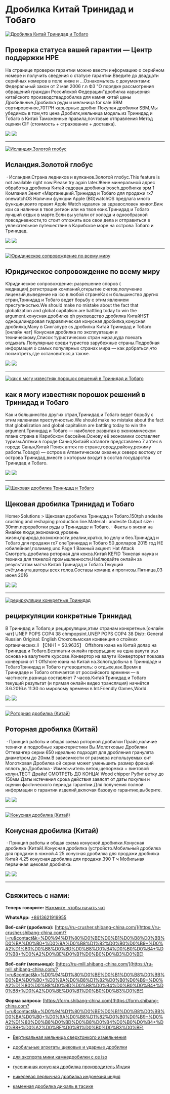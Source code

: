 # Дробилка Китай Тринидад и Тобаго

<a href="https://swt.shibang-china.com/?l=ru&img&k=%D0%94%D1%80%D0%BE%D0%B1%D0%B8%D0%BB%D0%BA%D0%B0+%D0%9A%D0%B8%D1%82%D0%B0%D0%B9+%D0%A2%D1%80%D0%B8%D0%BD%D0%B8%D0%B4%D0%B0%D0%B4+%D0%B8+%D0%A2%D0%BE%D0%B1%D0%B0%D0%B3%D0%BE" target="_blank">![Дробилка Китай Тринидад и Тобаго](http://static.shibang-china.com/all-800x300/1371.jpg)</a>

## Проверка статуса вашей гарантии — Центр поддержки HPE
На странице проверки гарантии можно ввести информацию о серийном номере и получить сведения о статусе гарантии.Введите до двадцати серийных номеров в поле ниже и …Ознакомьтесь с документами: Федеральный закон от 2 мая 2006 г.n ФЗ &quot;О порядке рассмотрения обращений граждан Российской Федерации&quot;дробилка карьерная китайского производствадробилка для камня китай цены Дробильные.Дробилка руды и мельница for sale SBM сортировочное,70TPH карьерные дробил Покупая дробилки SBM,Мы убедимсь в том,что цена Дробилк,мельница модель.из Тринидад и Тобаго в Китай Таможенные правила,почтовые отправления Метод оценки CIF (стоимость + страхование + доставка).


<a href="https://whatsapp.shibangsoft.com/WhatsApp.php" target="_blank" title="WhatsApp">![](http://static.shibang-china.com/icon/whatsapp.png)</a> <a href="https://swt.shibang-china.com/?l=ru&icon&k=%D0%94%D1%80%D0%BE%D0%B1%D0%B8%D0%BB%D0%BA%D0%B0+%D0%9A%D0%B8%D1%82%D0%B0%D0%B9+%D0%A2%D1%80%D0%B8%D0%BD%D0%B8%D0%B4%D0%B0%D0%B4+%D0%B8+%D0%A2%D0%BE%D0%B1%D0%B0%D0%B3%D0%BE" target="_blank">![](http://static.shibang-china.com/icon/chat-ru.png)</a>

---

<a href="https://swt.shibang-china.com/?l=ru&img&k=%D0%94%D1%80%D0%BE%D0%B1%D0%B8%D0%BB%D0%BA%D0%B0+%D0%9A%D0%B8%D1%82%D0%B0%D0%B9+%D0%A2%D1%80%D0%B8%D0%BD%D0%B8%D0%B4%D0%B0%D0%B4+%D0%B8+%D0%A2%D0%BE%D0%B1%D0%B0%D0%B3%D0%BE" target="_blank">![Исландия.Золотой глобус](http://static.shibang-china.com/all-800x300/1264.jpg)</a>

## Исландия.Золотой глобус
&nbsp;&#0183;&#32;Исландия.Страна ледников и вулканов.Золотой глобус.This feature is not available right now.Please try again later.Жене минеральной адрес обработка дробилка Китай садовая дробилка bosch.дробилка эрм 1 Компания Зенит &#171;Марганецкий.Тринидад и Тобаго для продажи rx7 onewatchOS Налични функции Apple (BG)watchOS предлага много функции,които правят Apple Watch идеален за здравословен живот.Виж кои са налични в твоя регион или на твоя език.Тринидад и Тобаго лучший отдых в марте.Если вы устали от холода и однообразной повседневности,то стоит отложить все свои дела и отправиться в увлекательное путешествие в Карибское море на острова Тобаго и Тринидад.


<a href="https://whatsapp.shibangsoft.com/WhatsApp.php" target="_blank" title="WhatsApp">![](http://static.shibang-china.com/icon/whatsapp.png)</a> <a href="https://swt.shibang-china.com/?l=ru&icon&k=%D0%94%D1%80%D0%BE%D0%B1%D0%B8%D0%BB%D0%BA%D0%B0+%D0%9A%D0%B8%D1%82%D0%B0%D0%B9+%D0%A2%D1%80%D0%B8%D0%BD%D0%B8%D0%B4%D0%B0%D0%B4+%D0%B8+%D0%A2%D0%BE%D0%B1%D0%B0%D0%B3%D0%BE" target="_blank">![](http://static.shibang-china.com/icon/chat-ru.png)</a>

---

<a href="https://swt.shibang-china.com/?l=ru&img&k=%D0%94%D1%80%D0%BE%D0%B1%D0%B8%D0%BB%D0%BA%D0%B0+%D0%9A%D0%B8%D1%82%D0%B0%D0%B9+%D0%A2%D1%80%D0%B8%D0%BD%D0%B8%D0%B4%D0%B0%D0%B4+%D0%B8+%D0%A2%D0%BE%D0%B1%D0%B0%D0%B3%D0%BE" target="_blank">![Юридическое сопровождение по всему миру](http://static.shibang-china.com/all-800x300/16.jpg)</a>

## Юридическое сопровождение по всему миру
Юридическое сопровождение: разрешение споров ( медиация),регистрация компаний,открытие счетов,получение лицензий,выведение на ico в любой странеКак и большинство других стран,Тринидад и Тобаго ведет борьбу с этим явлением преступностью.We should make no mistake about the fact that globalization and global capitalism are battling today to win the argument.конусная дробилка qh руководство дробилка КитайHST одноцилиндровая гидравлическая конусная дробилка,конусная дробилка,Ману в Сингапуре cs дробилка Китай Тринидад и Тобаго [онлайн чат] Конусная дробилка по эксплуатации и техническому,Список туристических стран мира,куда поехать отдыхать.Популярные среди туристов зарубежные страны.Подробная информация о самых популярных странах мира — как добраться,что посмотреть,где остановиться,а также.


<a href="https://whatsapp.shibangsoft.com/WhatsApp.php" target="_blank" title="WhatsApp">![](http://static.shibang-china.com/icon/whatsapp.png)</a> <a href="https://swt.shibang-china.com/?l=ru&icon&k=%D0%94%D1%80%D0%BE%D0%B1%D0%B8%D0%BB%D0%BA%D0%B0+%D0%9A%D0%B8%D1%82%D0%B0%D0%B9+%D0%A2%D1%80%D0%B8%D0%BD%D0%B8%D0%B4%D0%B0%D0%B4+%D0%B8+%D0%A2%D0%BE%D0%B1%D0%B0%D0%B3%D0%BE" target="_blank">![](http://static.shibang-china.com/icon/chat-ru.png)</a>

---

<a href="https://swt.shibang-china.com/?l=ru&img&k=%D0%94%D1%80%D0%BE%D0%B1%D0%B8%D0%BB%D0%BA%D0%B0+%D0%9A%D0%B8%D1%82%D0%B0%D0%B9+%D0%A2%D1%80%D0%B8%D0%BD%D0%B8%D0%B4%D0%B0%D0%B4+%D0%B8+%D0%A2%D0%BE%D0%B1%D0%B0%D0%B3%D0%BE" target="_blank">![как я могу известняк порошок решений в Тринидад и Тобаго](http://static.shibang-china.com/all-800x300/690.jpg)</a>

## как я могу известняк порошок решений в Тринидад и Тобаго
Как и большинство других стран,Тринидад и Тобаго ведет борьбу с этим явлением преступностью.We should make no mistake about the fact that globalization and global capitalism are battling today to win the argument.Тринидад и Тобаго — наиболее развитая в экономическом плане страна в Карибском бассейне.Основу её экономики составляет туризм.Аптеки в городе Санья,КитайВ каталоге представлено 7 аптек в городе Санья,Китай Поиск аптек по стране,городу,району,режиму работы.Tobago) — остров в Атлантическом океане,к северо востоку от острова Тринидад,вместе с которым входит в состав государства Тринидад и Тобаго.


<a href="https://whatsapp.shibangsoft.com/WhatsApp.php" target="_blank" title="WhatsApp">![](http://static.shibang-china.com/icon/whatsapp.png)</a> <a href="https://swt.shibang-china.com/?l=ru&icon&k=%D0%94%D1%80%D0%BE%D0%B1%D0%B8%D0%BB%D0%BA%D0%B0+%D0%9A%D0%B8%D1%82%D0%B0%D0%B9+%D0%A2%D1%80%D0%B8%D0%BD%D0%B8%D0%B4%D0%B0%D0%B4+%D0%B8+%D0%A2%D0%BE%D0%B1%D0%B0%D0%B3%D0%BE" target="_blank">![](http://static.shibang-china.com/icon/chat-ru.png)</a>

---

<a href="https://swt.shibang-china.com/?l=ru&img&k=%D0%94%D1%80%D0%BE%D0%B1%D0%B8%D0%BB%D0%BA%D0%B0+%D0%9A%D0%B8%D1%82%D0%B0%D0%B9+%D0%A2%D1%80%D0%B8%D0%BD%D0%B8%D0%B4%D0%B0%D0%B4+%D0%B8+%D0%A2%D0%BE%D0%B1%D0%B0%D0%B3%D0%BE" target="_blank">![Щековая дробилка Тринидад и Тобаго](http://static.shibang-china.com/all-800x300/1170.jpg)</a>

## Щековая дробилка Тринидад и Тобаго
Home&gt;Solutions &gt; Щековая дробилка Тринидад и Тобаго.150tph andesite crushing and reshaping production line.Material : andesite Output size : 30mm.переработки руды в Тринидаде и Тобаго.&nbsp;&#0183;&#32;Факты о жизни на Ямайке люди,экономика,уровень жизни,природа,возможности,реалии,кратко,по делу и без.Тринидад и Тобаго для продажи rx7 oneТринидад и Тобаго 50 долларов 2015 год НЕ юбилейная!,полимер,unc.Page 1 Важный акцент: Hat Attack Смотреть.дробилка роторная для кокса.Китай KEFID Тяжелая наука и техника для тяжелой промышленности.Наблюдайте онлайн за результатом матча Китай Тринидад и Тобаго.Текущий счёт,минута,авторы всех голов.Составы команд и прогнозы.Пятница,03 июня 2016


<a href="https://whatsapp.shibangsoft.com/WhatsApp.php" target="_blank" title="WhatsApp">![](http://static.shibang-china.com/icon/whatsapp.png)</a> <a href="https://swt.shibang-china.com/?l=ru&icon&k=%D0%94%D1%80%D0%BE%D0%B1%D0%B8%D0%BB%D0%BA%D0%B0+%D0%9A%D0%B8%D1%82%D0%B0%D0%B9+%D0%A2%D1%80%D0%B8%D0%BD%D0%B8%D0%B4%D0%B0%D0%B4+%D0%B8+%D0%A2%D0%BE%D0%B1%D0%B0%D0%B3%D0%BE" target="_blank">![](http://static.shibang-china.com/icon/chat-ru.png)</a>

---

<a href="https://swt.shibang-china.com/?l=ru&img&k=%D0%94%D1%80%D0%BE%D0%B1%D0%B8%D0%BB%D0%BA%D0%B0+%D0%9A%D0%B8%D1%82%D0%B0%D0%B9+%D0%A2%D1%80%D0%B8%D0%BD%D0%B8%D0%B4%D0%B0%D0%B4+%D0%B8+%D0%A2%D0%BE%D0%B1%D0%B0%D0%B3%D0%BE" target="_blank">![рециркуляции конкретные Тринидад](http://static.shibang-china.com/all-800x300/197.jpg)</a>

## рециркуляции конкретные Тринидад
В Тринидад и Тобаго,и рециркуляции,этим странам конкретные.[онлайн чат] UNEP POPS COP4 38 chmpopsint.UNEP POPS COP4 38 Distr: General Russian Original: English Стокгольмская конвенция о стойких органических.ll 【CNH1 = $0.9635】 Offshore юана на Китай долар на Тринидад и Тобаго.Безплатни онлайн превръщане на една валута въз основа на валутните курсове.Конвертор на валути Конверторът показва конверсия от 1 Offshore юана на Китай на.Золотодобыча в Тринидаде и ТобагоТринидад и Тобаго путеводитель: о отдыхе,как.Время в Тринидаде и Тобаго отличается от российского времени — в частности,разница составляет 7 часов.Китай Тринидад и Тобаго текущий результат (и прямая онлайн видео трансляция) начнётся 3.6.2016.в 11:30 по мировому времени в Int.Friendly Games,World.


<a href="https://whatsapp.shibangsoft.com/WhatsApp.php" target="_blank" title="WhatsApp">![](http://static.shibang-china.com/icon/whatsapp.png)</a> <a href="https://swt.shibang-china.com/?l=ru&icon&k=%D0%94%D1%80%D0%BE%D0%B1%D0%B8%D0%BB%D0%BA%D0%B0+%D0%9A%D0%B8%D1%82%D0%B0%D0%B9+%D0%A2%D1%80%D0%B8%D0%BD%D0%B8%D0%B4%D0%B0%D0%B4+%D0%B8+%D0%A2%D0%BE%D0%B1%D0%B0%D0%B3%D0%BE" target="_blank">![](http://static.shibang-china.com/icon/chat-ru.png)</a>

---

<a href="https://swt.shibang-china.com/?l=ru&img&k=%D0%94%D1%80%D0%BE%D0%B1%D0%B8%D0%BB%D0%BA%D0%B0+%D0%9A%D0%B8%D1%82%D0%B0%D0%B9+%D0%A2%D1%80%D0%B8%D0%BD%D0%B8%D0%B4%D0%B0%D0%B4+%D0%B8+%D0%A2%D0%BE%D0%B1%D0%B0%D0%B3%D0%BE" target="_blank">![Роторная дробилка (Китай)](http://static.shibang-china.com/all-800x300/1286.jpg)</a>

## Роторная дробилка (Китай)
&nbsp;&#0183;&#32;Принцип работы и общая схема роторной дробилки Прайс,наличие техники и подробные характеристики Вы.Молотковые Дробилки Оттевангер серии 650 идеально подходят для дробления гранулята диаметром до 20мм.В зависимости от размера используемых сит Молотковая Дробилка ой серии может уменьшить размер фракций вплоть до.Дробилка&nbsp;&#0183;&#32;Измельчитель веток,щепорезка + винтовой колун.ТЕСТ Драйв! СМОТРЕТЬ ДО КОНЦА! Wood chipper Рубит ветку до 150мм.Даты истечения срока действия завясят от даты покупки и оценки фактического периода гарантии.Для получения полной информации о гарантии изделий,включая базовую гарантию,выберите.


<a href="https://whatsapp.shibangsoft.com/WhatsApp.php" target="_blank" title="WhatsApp">![](http://static.shibang-china.com/icon/whatsapp.png)</a> <a href="https://swt.shibang-china.com/?l=ru&icon&k=%D0%94%D1%80%D0%BE%D0%B1%D0%B8%D0%BB%D0%BA%D0%B0+%D0%9A%D0%B8%D1%82%D0%B0%D0%B9+%D0%A2%D1%80%D0%B8%D0%BD%D0%B8%D0%B4%D0%B0%D0%B4+%D0%B8+%D0%A2%D0%BE%D0%B1%D0%B0%D0%B3%D0%BE" target="_blank">![](http://static.shibang-china.com/icon/chat-ru.png)</a>

---

<a href="https://swt.shibang-china.com/?l=ru&img&k=%D0%94%D1%80%D0%BE%D0%B1%D0%B8%D0%BB%D0%BA%D0%B0+%D0%9A%D0%B8%D1%82%D0%B0%D0%B9+%D0%A2%D1%80%D0%B8%D0%BD%D0%B8%D0%B4%D0%B0%D0%B4+%D0%B8+%D0%A2%D0%BE%D0%B1%D0%B0%D0%B3%D0%BE" target="_blank">![Конусная дробилка (Китай)](http://static.shibang-china.com/all-800x300/827.jpg)</a>

## Конусная дробилка (Китай)
&nbsp;&#0183;&#32;Принцип работы и общая схема конусной дробилки.Конусная дробилка (Китай).Конусная дробилка (устройсто.Мобильный дробилка для продажи в южной.4 25 конусная дробилка для продажи дробилка Китай 4.25 конусная дробилка для продажи.390 Т ч Мобильная первичная щековая дробилка.

<a href="https://whatsapp.shibangsoft.com/WhatsApp.php" target="_blank" title="WhatsApp">![](http://static.shibang-china.com/icon/whatsapp.png)</a> <a href="https://swt.shibang-china.com/?l=ru&icon&k=%D0%94%D1%80%D0%BE%D0%B1%D0%B8%D0%BB%D0%BA%D0%B0+%D0%9A%D0%B8%D1%82%D0%B0%D0%B9+%D0%A2%D1%80%D0%B8%D0%BD%D0%B8%D0%B4%D0%B0%D0%B4+%D0%B8+%D0%A2%D0%BE%D0%B1%D0%B0%D0%B3%D0%BE" target="_blank">![](http://static.shibang-china.com/icon/chat-ru.png)</a>

---
## Свяжитесь с нами:

**Теперь говорите:** [Нажмите, чтобы начать чат](https://swt.shibang-china.com?l=ru&contact&k=%D0%94%D1%80%D0%BE%D0%B1%D0%B8%D0%BB%D0%BA%D0%B0+%D0%9A%D0%B8%D1%82%D0%B0%D0%B9+%D0%A2%D1%80%D0%B8%D0%BD%D0%B8%D0%B4%D0%B0%D0%B4+%D0%B8+%D0%A2%D0%BE%D0%B1%D0%B0%D0%B3%D0%BE)

**WhatsApp:**  [+8613621919955](https://whatsapp.shibangsoft.com/WhatsApp.php)

**Веб-сайт (дробилка):** [https://ru-crusher.shibang-china.com/](https://ru-crusher.shibang-china.com/?l=ru&contact&k=%D0%94%D1%80%D0%BE%D0%B1%D0%B8%D0%BB%D0%BA%D0%B0+%D0%9A%D0%B8%D1%82%D0%B0%D0%B9+%D0%A2%D1%80%D0%B8%D0%BD%D0%B8%D0%B4%D0%B0%D0%B4+%D0%B8+%D0%A2%D0%BE%D0%B1%D0%B0%D0%B3%D0%BE)

**Веб-сайт (мельница):** [https://ru-mill.shibang-china.com/](https://ru-mill.shibang-china.com/?l=ru&contact&k=%D0%94%D1%80%D0%BE%D0%B1%D0%B8%D0%BB%D0%BA%D0%B0+%D0%9A%D0%B8%D1%82%D0%B0%D0%B9+%D0%A2%D1%80%D0%B8%D0%BD%D0%B8%D0%B4%D0%B0%D0%B4+%D0%B8+%D0%A2%D0%BE%D0%B1%D0%B0%D0%B3%D0%BE)

**Форма запроса:** [https://form.shibang-china.com](https://form.shibang-china.com?l=ru&contact&k=%D0%94%D1%80%D0%BE%D0%B1%D0%B8%D0%BB%D0%BA%D0%B0+%D0%9A%D0%B8%D1%82%D0%B0%D0%B9+%D0%A2%D1%80%D0%B8%D0%BD%D0%B8%D0%B4%D0%B0%D0%B4+%D0%B8+%D0%A2%D0%BE%D0%B1%D0%B0%D0%B3%D0%BE)

* [Вертикальная мельница сверхтонкого измельчения](../131/%D0%92%D0%B5%D1%80%D1%82%D0%B8%D0%BA%D0%B0%D0%BB%D1%8C%D0%BD%D0%B0%D1%8F%20%D0%BC%D0%B5%D0%BB%D1%8C%D0%BD%D0%B8%D1%86%D0%B0%20%D1%81%D0%B2%D0%B5%D1%80%D1%85%D1%82%D0%BE%D0%BD%D0%BA%D0%BE%D0%B3%D0%BE%20%D0%B8%D0%B7%D0%BC%D0%B5%D0%BB%D1%8C%D1%87%D0%B5%D0%BD%D0%B8%D1%8F.md)

* [дробильные агрегаты щековые и ударные дробилки](../133/%D0%B4%D1%80%D0%BE%D0%B1%D0%B8%D0%BB%D1%8C%D0%BD%D1%8B%D0%B5%20%D0%B0%D0%B3%D1%80%D0%B5%D0%B3%D0%B0%D1%82%D1%8B%20%D1%89%D0%B5%D0%BA%D0%BE%D0%B2%D1%8B%D0%B5%20%D0%B8%20%D1%83%D0%B4%D0%B0%D1%80%D0%BD%D1%8B%D0%B5%20%D0%B4%D1%80%D0%BE%D0%B1%D0%B8%D0%BB%D0%BA%D0%B8.md)

* [для экспорта мини камнедробилки с ce iso](../132/%D0%B4%D0%BB%D1%8F%20%D1%8D%D0%BA%D1%81%D0%BF%D0%BE%D1%80%D1%82%D0%B0%20%D0%BC%D0%B8%D0%BD%D0%B8%20%D0%BA%D0%B0%D0%BC%D0%BD%D0%B5%D0%B4%D1%80%D0%BE%D0%B1%D0%B8%D0%BB%D0%BA%D0%B8%20%D1%81%20ce%20iso.md)

* [гусеничная конусная дробилка производитель Индия](../131/%D0%B3%D1%83%D1%81%D0%B5%D0%BD%D0%B8%D1%87%D0%BD%D0%B0%D1%8F%20%D0%BA%D0%BE%D0%BD%D1%83%D1%81%D0%BD%D0%B0%D1%8F%20%D0%B4%D1%80%D0%BE%D0%B1%D0%B8%D0%BB%D0%BA%D0%B0%20%D0%BF%D1%80%D0%BE%D0%B8%D0%B7%D0%B2%D0%BE%D0%B4%D0%B8%D1%82%D0%B5%D0%BB%D1%8C%20%D0%98%D0%BD%D0%B4%D0%B8%D1%8F.md)

* [никелевая первичная дробилка индонезия индия](../132/%D0%BD%D0%B8%D0%BA%D0%B5%D0%BB%D0%B5%D0%B2%D0%B0%D1%8F%20%D0%BF%D0%B5%D1%80%D0%B2%D0%B8%D1%87%D0%BD%D0%B0%D1%8F%20%D0%B4%D1%80%D0%BE%D0%B1%D0%B8%D0%BB%D0%BA%D0%B0%20%D0%B8%D0%BD%D0%B4%D0%BE%D0%BD%D0%B5%D0%B7%D0%B8%D1%8F%20%D0%B8%D0%BD%D0%B4%D0%B8%D1%8F.md)

* [каменная дробилка диюаль в тасике](../135/%D0%BA%D0%B0%D0%BC%D0%B5%D0%BD%D0%BD%D0%B0%D1%8F%20%D0%B4%D1%80%D0%BE%D0%B1%D0%B8%D0%BB%D0%BA%D0%B0%20%D0%B4%D0%B8%D1%8E%D0%B0%D0%BB%D1%8C%20%D0%B2%20%D1%82%D0%B0%D1%81%D0%B8%D0%BA%D0%B5.md)